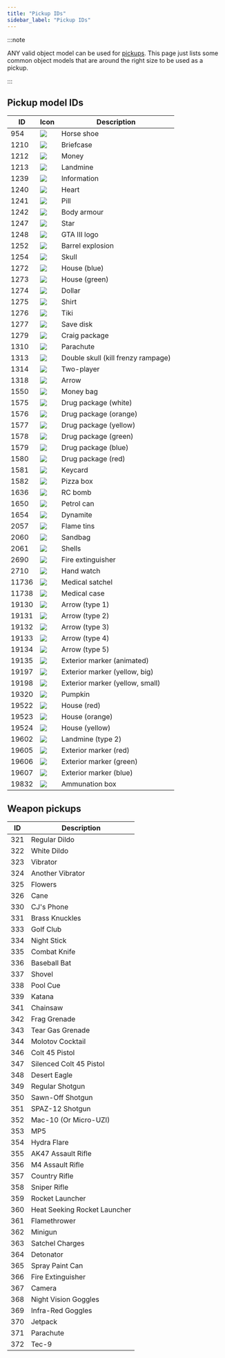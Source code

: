 ```yaml
---
title: "Pickup IDs"
sidebar_label: "Pickup IDs"
---
```


:::note

ANY valid object model can be used for [pickups](../functions/CreatePickup). This page just lists some common object models that are around the right size to be used as a pickup.

:::

## Pickup model IDs

| ID    | Icon                              | Description                        |
| ----- | --------------------------------- | ---------------------------------- |
| 954   | ![](https://assets.open.mp/assets/images/pickups/pickup1.png)  | Horse shoe                         |
| 1210  | ![](https://assets.open.mp/assets/images/pickups/pickup2.png)  | Briefcase                          |
| 1212  | ![](https://assets.open.mp/assets/images/pickups/pickup3.png)  | Money                              |
| 1213  | ![](https://assets.open.mp/assets/images/pickups/pickup4.png)  | Landmine                           |
| 1239  | ![](https://assets.open.mp/assets/images/pickups/pickup5.png)  | Information                        |
| 1240  | ![](https://assets.open.mp/assets/images/pickups/pickup6.png)  | Heart                              |
| 1241  | ![](https://assets.open.mp/assets/images/pickups/pickup7.png)  | Pill                               |
| 1242  | ![](https://assets.open.mp/assets/images/pickups/pickup8.png)  | Body armour                        |
| 1247  | ![](https://assets.open.mp/assets/images/pickups/pickup9.png)  | Star                               |
| 1248  | ![](https://assets.open.mp/assets/images/pickups/pickup10.png) | GTA III logo                       |
| 1252  | ![](https://assets.open.mp/assets/images/pickups/pickup11.png) | Barrel explosion                   |
| 1254  | ![](https://assets.open.mp/assets/images/pickups/pickup12.png) | Skull                              |
| 1272  | ![](https://assets.open.mp/assets/images/pickups/pickup13.png) | House (blue)                       |
| 1273  | ![](https://assets.open.mp/assets/images/pickups/pickup14.png) | House (green)                      |
| 1274  | ![](https://assets.open.mp/assets/images/pickups/pickup15.png) | Dollar                             |
| 1275  | ![](https://assets.open.mp/assets/images/pickups/pickup16.png) | Shirt                              |
| 1276  | ![](https://assets.open.mp/assets/images/pickups/pickup17.png) | Tiki                               |
| 1277  | ![](https://assets.open.mp/assets/images/pickups/pickup18.png) | Save disk                          |
| 1279  | ![](https://assets.open.mp/assets/images/pickups/pickup19.png) | Craig package                      |
| 1310  | ![](https://assets.open.mp/assets/images/pickups/pickup20.png) | Parachute                          |
| 1313  | ![](https://assets.open.mp/assets/images/pickups/pickup21.png) | Double skull (kill frenzy rampage) |
| 1314  | ![](https://assets.open.mp/assets/images/pickups/pickup22.png) | Two-player                         |
| 1318  | ![](https://assets.open.mp/assets/images/pickups/pickup23.png) | Arrow                              |
| 1550  | ![](https://assets.open.mp/assets/images/pickups/pickup24.png) | Money bag                          |
| 1575  | ![](https://assets.open.mp/assets/images/pickups/pickup25.png) | Drug package (white)               |
| 1576  | ![](https://assets.open.mp/assets/images/pickups/pickup26.png) | Drug package (orange)              |
| 1577  | ![](https://assets.open.mp/assets/images/pickups/pickup27.png) | Drug package (yellow)              |
| 1578  | ![](https://assets.open.mp/assets/images/pickups/pickup28.png) | Drug package (green)               |
| 1579  | ![](https://assets.open.mp/assets/images/pickups/pickup29.png) | Drug package (blue)                |
| 1580  | ![](https://assets.open.mp/assets/images/pickups/pickup30.png) | Drug package (red)                 |
| 1581  | ![](https://assets.open.mp/assets/images/pickups/pickup31.png) | Keycard                            |
| 1582  | ![](https://assets.open.mp/assets/images/pickups/pickup32.png) | Pizza box                          |
| 1636  | ![](https://assets.open.mp/assets/images/pickups/pickup33.png) | RC bomb                            |
| 1650  | ![](https://assets.open.mp/assets/images/pickups/pickup34.png) | Petrol can                         |
| 1654  | ![](https://assets.open.mp/assets/images/pickups/pickup35.png) | Dynamite                           |
| 2057  | ![](https://assets.open.mp/assets/images/pickups/pickup36.png) | Flame tins                         |
| 2060  | ![](https://assets.open.mp/assets/images/pickups/pickup37.png) | Sandbag                            |
| 2061  | ![](https://assets.open.mp/assets/images/pickups/pickup38.png) | Shells                             |
| 2690  | ![](https://assets.open.mp/assets/images/pickups/pickup39.png) | Fire extinguisher                  |
| 2710  | ![](https://assets.open.mp/assets/images/pickups/pickup40.png) | Hand watch                         |
| 11736 | ![](https://assets.open.mp/assets/images/pickups/pickup41.png) | Medical satchel                    |
| 11738 | ![](https://assets.open.mp/assets/images/pickups/pickup42.png) | Medical case                       |
| 19130 | ![](https://assets.open.mp/assets/images/pickups/pickup43.png) | Arrow (type 1)                     |
| 19131 | ![](https://assets.open.mp/assets/images/pickups/pickup44.png) | Arrow (type 2)                     |
| 19132 | ![](https://assets.open.mp/assets/images/pickups/pickup45.png) | Arrow (type 3)                     |
| 19133 | ![](https://assets.open.mp/assets/images/pickups/pickup46.png) | Arrow (type 4)                     |
| 19134 | ![](https://assets.open.mp/assets/images/pickups/pickup47.png) | Arrow (type 5)                     |
| 19135 | ![](https://assets.open.mp/assets/images/pickups/pickup48.png) | Exterior marker (animated)         |
| 19197 | ![](https://assets.open.mp/assets/images/pickups/pickup49.png) | Exterior marker (yellow, big)      |
| 19198 | ![](https://assets.open.mp/assets/images/pickups/pickup50.png) | Exterior marker (yellow, small)    |
| 19320 | ![](https://assets.open.mp/assets/images/pickups/pickup51.png) | Pumpkin                            |
| 19522 | ![](https://assets.open.mp/assets/images/pickups/pickup52.png) | House (red)                        |
| 19523 | ![](https://assets.open.mp/assets/images/pickups/pickup53.png) | House (orange)                     |
| 19524 | ![](https://assets.open.mp/assets/images/pickups/pickup54.png) | House (yellow)                     |
| 19602 | ![](https://assets.open.mp/assets/images/pickups/pickup55.png) | Landmine (type 2)                  |
| 19605 | ![](https://assets.open.mp/assets/images/pickups/pickup56.png) | Exterior marker (red)              |
| 19606 | ![](https://assets.open.mp/assets/images/pickups/pickup57.png) | Exterior marker (green)            |
| 19607 | ![](https://assets.open.mp/assets/images/pickups/pickup58.png) | Exterior marker (blue)             |
| 19832 | ![](https://assets.open.mp/assets/images/pickups/pickup59.png) | Ammunation box                     |

## Weapon pickups

| ID  | Description                  |
| --- | ---------------------------- |
| 321 | Regular Dildo                |
| 322 | White Dildo                  |
| 323 | Vibrator                     |
| 324 | Another Vibrator             |
| 325 | Flowers                      |
| 326 | Cane                         |
| 330 | CJ's Phone                   |
| 331 | Brass Knuckles               |
| 333 | Golf Club                    |
| 334 | Night Stick                  |
| 335 | Combat Knife                 |
| 336 | Baseball Bat                 |
| 337 | Shovel                       |
| 338 | Pool Cue                     |
| 339 | Katana                       |
| 341 | Chainsaw                     |
| 342 | Frag Grenade                 |
| 343 | Tear Gas Grenade             |
| 344 | Molotov Cocktail             |
| 346 | Colt 45 Pistol               |
| 347 | Silenced Colt 45 Pistol      |
| 348 | Desert Eagle                 |
| 349 | Regular Shotgun              |
| 350 | Sawn-Off Shotgun             |
| 351 | SPAZ-12 Shotgun              |
| 352 | Mac-10 (Or Micro-UZI)        |
| 353 | MP5                          |
| 354 | Hydra Flare                  |
| 355 | AK47 Assault Rifle           |
| 356 | M4 Assault Rifle             |
| 357 | Country Rifle                |
| 358 | Sniper Rifle                 |
| 359 | Rocket Launcher              |
| 360 | Heat Seeking Rocket Launcher |
| 361 | Flamethrower                 |
| 362 | Minigun                      |
| 363 | Satchel Charges              |
| 364 | Detonator                    |
| 365 | Spray Paint Can              |
| 366 | Fire Extinguisher            |
| 367 | Camera                       |
| 368 | Night Vision Goggles         |
| 369 | Infra-Red Goggles            |
| 370 | Jetpack                      |
| 371 | Parachute                    |
| 372 | Tec-9                        |
